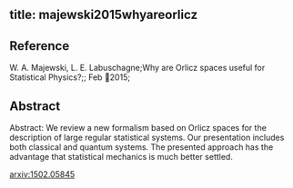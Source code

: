 title: majewski2015whyareorlicz
---


## Reference

W. A. Majewski, L. E. Labuschagne;Why are Orlicz spaces useful for Statistical Physics?;; Feb 2015;

## Abstract 

Abstract:  We review a new formalism based on Orlicz spaces for the description of large
regular statistical systems. Our presentation includes both classical and
quantum systems. The presented approach has the advantage that statistical
mechanics is much better settled.

    

[arxiv:1502.05845](https://arxiv.org/abs/1502.05845)